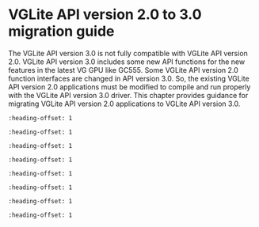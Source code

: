 # VGLite API version 2.0 to 3.0 migration guide

The VGLite API version 3.0 is not fully compatible with VGLite API version 2.0. VGLite API version 3.0 includes some new API functions for the new features in the latest VG GPU like GC555. Some VGLite API version 2.0 function interfaces are changed in API version 3.0. So, the existing VGLite API version 2.0 applications must be modified to compile and run properly with the VGLite API version 3.0 driver. This chapter provides guidance for migrating VGLite API version 2.0 applications to VGLite API version 3.0.


```{include} ../topics/vglite_api_name_changes_in_api_version_30.md
:heading-offset: 1
```

```{include} ../topics/vg_lite_set_scissor_api_interface_change.md
:heading-offset: 1
```

```{include} ../topics/vg_lite_map_api_interface_change.md
:heading-offset: 1
```

```{include} ../topics/vg_lite_enable_scissor_vg_lite_disable_scissor_api.md
:heading-offset: 1
```

```{include} ../topics/vg_lite_draw_pattern_api_interface_change.md
:heading-offset: 1
```

```{include} ../topics/new_vg_lite_copy_image_in_vglite_api_version_30.md
:heading-offset: 1
```

```{include} ../topics/vg_lite_set_dither_api_is_deprecated_in_api_versio.md
:heading-offset: 1
```

```{include} ../topics/deprecated_vglite_api_version_20_functions.md
:heading-offset: 1
```

